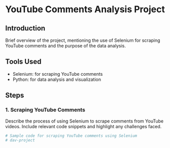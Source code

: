 # YouTube Comments Analysis Project

## Introduction
Brief overview of the project, mentioning the use of Selenium for scraping YouTube comments and the purpose of the data analysis.

## Tools Used
- Selenium: for scraping YouTube comments
- Python: for data analysis and visualization

## Steps

### 1. Scraping YouTube Comments
Describe the process of using Selenium to scrape comments from YouTube videos. Include relevant code snippets and highlight any challenges faced.

```python
# Sample code for scraping YouTube comments using Selenium
# dav-project